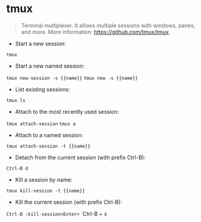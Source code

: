 # tmux

> Terminal multiplexer. It allows multiple sessions with windows, panes, and more.
> More information: <https://github.com/tmux/tmux>.

- Start a new session:

`tmux`

- Start a new named session:

`tmux new-session -s {{name}}`
`tmux new -s {{name}}`

- List existing sessions:

`tmux ls`

- Attach to the most recently used session:

`tmux attach-session`
`tmux a`

- Attach to a named session:

`tmux attach-session -t {{name}}`

- Detach from the current session (with prefix Ctrl-B):

`Ctrl-B d`

- Kill a session by name:

`tmux kill-session -t {{name}}`

- Kill the current session (with prefix Ctrl-B):

`Ctrl-B :kill-session<Enter>`
`Ctrl-B + x
